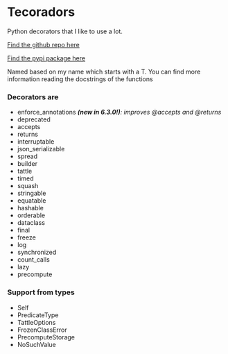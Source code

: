 # Tecoradors

Python decorators that I like to use a lot.

[Find the github repo here](https://github.com/elunico/tecoradors)

[Find the pypi package here](https://pypi.org/project/tecoradors-elunico/)

Named based on my name which starts with a T. You can find more information reading the docstrings of the functions

### Decorators are

- enforce_annotations ***(new in 6.3.0!)**: improves @accepts and @returns*
- deprecated
- accepts
- returns
- interruptable
- json_serializable
- spread
- builder
- tattle
- timed
- squash
- stringable
- equatable
- hashable
- orderable
- dataclass
- final
- freeze
- log
- synchronized
- count_calls
- lazy
- precompute

### Support from types

- Self
- PredicateType
- TattleOptions
- FrozenClassError
- PrecomputeStorage
- NoSuchValue
